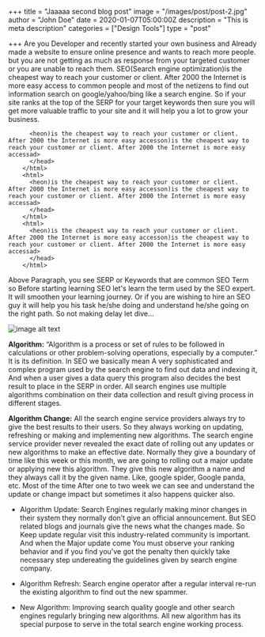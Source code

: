 +++
title = "Jaaaaa second blog post"
image = "/images/post/post-2.jpg"
author = "John Doe"
date = 2020-01-07T05:00:00Z
description = "This is meta description"
categories = ["Design Tools"]
type = "post"

+++
Are you Developer and recently started your own business and Already made a website to ensure online presence and wants to reach more people. but you are not getting as much as response from your targeted customer or you are unable to reach them. SEO(Search engine optimization)is the cheapest way to reach your customer or client. After 2000 the Internet is more easy access to common people and most of the netizens to find out information search on google/yahoo/bing like a search engine. So if your site ranks at the top of the SERP for your target keywords then sure you will get more valuable traffic to your site and it will help you a lot to grow your business.

```   <html>
      <heon)is the cheapest way to reach your customer or client. After 2000 the Internet is more easy accesson)is the cheapest way to reach your customer or client. After 2000 the Internet is more easy accessad>
      </head>
    </html>
    <html>
      <heon)is the cheapest way to reach your customer or client. After 2000 the Internet is more easy accesson)is the cheapest way to reach your customer or client. After 2000 the Internet is more easy accessad>
      </head>
    </html>
    <html>
      <heon)is the cheapest way to reach your customer or client. After 2000 the Internet is more easy accesson)is the cheapest way to reach your customer or client. After 2000 the Internet is more easy accessad>
      </head>
    </html>
```

Above Paragraph, you see SERP or Keywords that are common SEO Term so Before starting learning SEO let's learn the term used by the SEO expert. It will smoothen your learning journey. Or if you are wishing to hire an SEO guy it will help you his task he/she doing and understand he/she going on the right path. So not making delay let dive…

![image alt text](/images/post/post-2.jpg)

**Algorithm:** “Algorithm is a process or set of rules to be followed in calculations or other problem-solving operations, especially by a computer.” It is its definition. In SEO we basically mean A very sophisticated and complex program used by the search engine to find out data and indexing it, And when a user gives a data query this program also decides the best result to place in the SERP in order. All search engines use multiple algorithms combination on their data collection and result giving process in different stages.

**Algorithm Change:** All the search engine service providers always try to give the best results to their users. So they always working on updating, refreshing or making and implementing new algorithms. The search engine service provider never revealed the exact date of rolling out any updates or new algorithms to make an effective date. Normally they give a boundary of time like this week or this month, we are going to rolling out a major update or applying new this algorithm. They give this new algorithm a name and they always call it by the given name. Like, google spider, Google panda, etc. Most of the time After one to two week we can see and understand the update or change impact but sometimes it also happens quicker also.

* Algorithm Update: Search Engines regularly making minor changes in their system they normally don’t give an official announcement. But SEO related blogs and journals give the news what the changes made. So Keep update regular visit this industry-related community is important. And when the Major update come You must observe your ranking behavior and if you find you've got the penalty then quickly take necessary step undereating the guidelines given by search engine company.

* Algorithm Refresh: Search engine operator after a regular interval re-run the existing algorithm to find out the new spammer.

* New Algorithm: Improving search quality google and other search engines regularly bringing new algorithms. All new algorithm has its special purpose to serve in the total search engine working process.